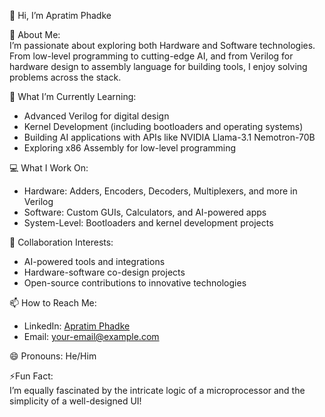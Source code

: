 
 👋 Hi, I’m Apratim Phadke  

🔧 About Me:  
I’m passionate about exploring both Hardware and Software technologies. From low-level programming to cutting-edge AI, and from Verilog for hardware design to assembly language for building tools, I enjoy solving problems across the stack.  

🌱 What I’m Currently Learning:  
- Advanced Verilog for digital design  
- Kernel Development (including bootloaders and operating systems)  
- Building AI applications with APIs like NVIDIA Llama-3.1 Nemotron-70B 
- Exploring x86 Assembly for low-level programming  

💻 What I Work On: 
- Hardware: Adders, Encoders, Decoders, Multiplexers, and more in Verilog  
- Software: Custom GUIs, Calculators, and AI-powered apps  
- System-Level: Bootloaders and kernel development projects  

💞️ Collaboration Interests:  
- AI-powered tools and integrations  
- Hardware-software co-design projects  
- Open-source contributions to innovative technologies  

📫 How to Reach Me:
- LinkedIn: [Apratim Phadke](#)  
- Email: your-email@example.com  

😄 Pronouns: He/Him  

⚡Fun Fact:  
I’m equally fascinated by the intricate logic of a microprocessor and the simplicity of a well-designed UI!  
